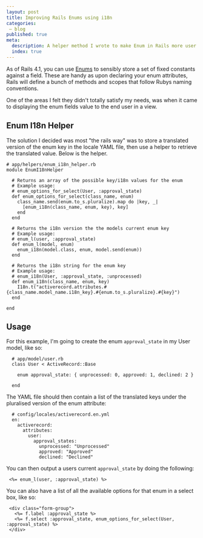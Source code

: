 ```yaml
---
layout: post
title: Improving Rails Enums using i18n
categories:
 – blog
published: true
meta:
  description: A helper method I wrote to make Enum in Rails more user presentable using i18n.
  index: true
---
```


As of Rails 4.1, you can use [Enums](http://api.rubyonrails.org/v4.1/classes/ActiveRecord/Enum.html) to sensibly store a set of fixed constants against a field. These are handy as upon declaring your enum attributes, Rails will define a bunch of methods and scopes that follow Rubys naming conventions.

One of the areas I felt they didn't totally satisfy my needs, was when it came to displaying the enum fields value to the end user in a view. 

## Enum I18n Helper

The solution I decided was most "the rails way" was to store a translated version of the enum key in the locale YAML file, then use a helper to retrieve the translated value. Below is the helper.

    # app/helpers/enum_i18n_helper.rb
    module EnumI18nHelper

      # Returns an array of the possible key/i18n values for the enum
      # Example usage:
      # enum_options_for_select(User, :approval_state)
      def enum_options_for_select(class_name, enum)
        class_name.send(enum.to_s.pluralize).map do |key, _|
          [enum_i18n(class_name, enum, key), key]
        end
      end

      # Returns the i18n version the the models current enum key
      # Example usage:
      # enum_l(user, :approval_state)
      def enum_l(model, enum)
        enum_i18n(model.class, enum, model.send(enum))
      end
      
      # Returns the i18n string for the enum key
      # Example usage:
      # enum_i18n(User, :approval_state, :unprocessed)
      def enum_i18n(class_name, enum, key)
        I18n.t("activerecord.attributes.#{class_name.model_name.i18n_key}.#{enum.to_s.pluralize}.#{key}")
      end

    end

## Usage

For this example, I'm going to create the enum `approval_state` in my User model, like so:

```
  # app/model/user.rb
  class User < ActiveRecord::Base

    enum approval_state: { unprocessed: 0, approved: 1, declined: 2 }

  end
```

The YAML file should then contain a list of the translated keys under the pluralised version of the enum attribute:

```
  # config/locales/activerecord.en.yml
  en:
    activerecord:
      attributes:
        user:
          approval_states:
            unprocessed: "Unprocessed"
            approved: "Approved"
            declined: "Declined"
```

You can then output a users current `approval_state` by doing the following:

```
 <%= enum_l(user, :approval_state) %>
```

You can also have a list of all the available options for that enum in a select box, like so:

```
 <div class="form-group">
   <%= f.label :approval_state %>
   <%= f.select :approval_state, enum_options_for_select(User, :approval_state) %>
 </div>
```
